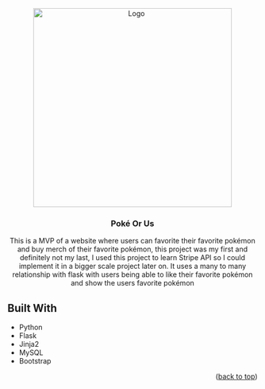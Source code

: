 <div align="center">
  <a href="https://github.com/HJohnRoss/PokeOrUs">
    <img src="https://raw.githubusercontent.com/PokeAPI/sprites/master/sprites/pokemon/25.png" alt="Logo" width="400" height="400">
  </a>

<h3 align="center">Poké Or Us</h3>

  <p align="center">
    This is a MVP of a website where users can favorite their favorite pokémon and buy merch of their favorite pokémon, this project was my first and definitely not my last, I used this project to learn Stripe API so I could implement it in a bigger scale project later on. It uses a many to many relationship with flask with users being able to like their favorite pokémon and show the users favorite pokémon
  </p>
</div>

<!-- ABOUT THE PROJECT -->
## Built With

* Python
* Flask
* Jinja2
* MySQL
* Bootstrap

<p align="right">(<a href="#top">back to top</a>)</p>
